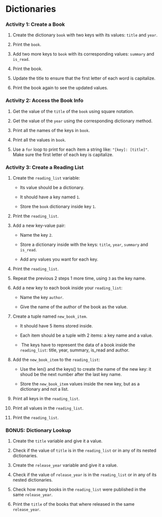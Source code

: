 Dictionaries
============

### Activity 1: Create a Book

1.  Create the dictionary `book` with two keys with its values: `title` and `year`. 
    
2.  Print the `book`.
3.  Add two more keys to `book` with its corresponding values: `summary` and `is_read`.
    
4.  Print the book.
5.  Update the title to ensure that the first letter of each word is capitalize.
    
6.  Print the book again to see the updated values.
    

### Activity 2: Access the Book Info

1.  Get the value of the `title` of the `book` using square notation.
    
2.  Get the value of the `year` using the corresponding dictionary method.
3.  Print all the names of the keys in `book`.
    
4.  Print all the values in `book`.
    
5.  Use a `for` loop to print for each item a string like: `"[key]: [title]"`. Make sure the first letter of each key is capitalize.
    

### Activity 3: Create a Reading List

1.  Create the `reading_list` variable:
    
    *   Its value should be a dictionary.
        
    *   It should have a key named `1`.
        
    *   Store the `book` dictionary inside key `1`.
        
2.  Print the `reading_list`.
3.  Add a new key-value pair:
    
    *   Name the key `2`.
        
    *   Store a dictionary inside with the keys: `title`, `year`, `summary` and `is_read`. 
        
    *   Add any values you want for each key.
4.  Print the `reading_list`.
    
5.  Repeat the previous 2 steps 1 more time, using `3` as the key name.
6.  Add a new key to each book inside your `reading_list`:
    
    *   Name the key `author`.
        
    *   Give the name of the author of the book as the value.
7.  Create a tuple named `new_book_item`.
    
    *   It should have 5 items stored inside.
        
    *   Each item should be a tuple with 2 items: a key name and a value.
        
    *    The keys have to represent the data of a book inside the `reading_list`: title, year, summary, is\_read and author.
        
8.  Add the `new_book_item` to the `reading_list`:
    
    *   Use the len() and the keys() to create the name of the new key: it shoud be the next number after the last key name.
        
    *   Store the `new_book_item` values inside the new key, but as a dictionary and not a list.
        
9.  Print all keys in the `reading_list`.
    
10.  Print all values in the `reading_list`.
    
11.  Print the `reading_list`.

### BONUS: Dictionary Lookup

1.  Create the `title` variable and give it a value.
    
2.  Check if the value of `title` is in the `reading_list` or in any of its nested dictionaries.
3.  Create the `release_year` variable and give it a value.
    
4.  Check if the value of `release_year` is in the `reading_list` or in any of its nested dictionaries.
    
5.  Check how many books in the `reading_list` were published in the same `release_year`.
6.  Print the `title` of the books that where released in the same `release_year`.